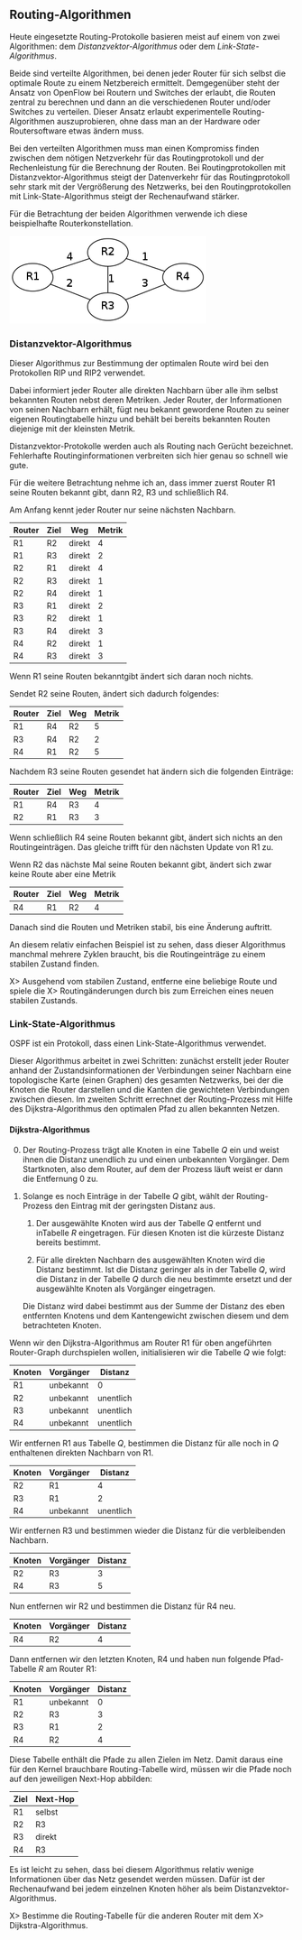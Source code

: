 
## Routing-Algorithmen

Heute eingesetzte Routing-Protokolle basieren meist auf einem von zwei
Algorithmen: dem *Distanzvektor-Algorithmus* oder dem *Link-State-Algorithmus*.

Beide sind verteilte Algorithmen, bei denen jeder Router für sich selbst die
optimale Route zu einem Netzbereich ermittelt.
Demgegenüber steht der Ansatz von OpenFlow bei Routern und Switches der
erlaubt, die Routen zentral zu berechnen und dann an die verschiedenen Router
und/oder Switches zu verteilen.
Dieser Ansatz erlaubt experimentelle Routing-Algorithmen auszuprobieren,
ohne dass man an der Hardware oder Routersoftware etwas ändern muss.

Bei den verteilten Algorithmen muss man einen Kompromiss finden
zwischen dem nötigen Netzverkehr für das Routingprotokoll und der
Rechenleistung für die Berechnung der Routen.
Bei Routingprotokollen mit Distanzvektor-Algorithmus steigt der Datenverkehr
für das Routingprotokoll sehr stark mit der Vergrößerung des Netzwerks, bei
den Routingprotokollen mit Link-State-Algorithmus steigt der Rechenaufwand
stärker.

Für die Betrachtung der beiden Algorithmen verwende ich diese beispielhafte
Routerkonstellation.

![Router-Graph](images/router-graph.png)

### Distanzvektor-Algorithmus

Dieser Algorithmus zur Bestimmung der optimalen Route wird bei
den Protokollen RIP und RIP2 verwendet.

Dabei informiert jeder Router alle direkten Nachbarn über alle ihm selbst
bekannten Routen nebst deren Metriken.
Jeder Router, der Informationen von seinen Nachbarn erhält, fügt neu
bekannt gewordene Routen zu seiner eigenen Routingtabelle hinzu und behält bei
bereits bekannten Routen diejenige mit der kleinsten Metrik.

Distanzvektor-Protokolle werden auch als Routing nach Gerücht bezeichnet.
Fehlerhafte Routinginformationen verbreiten sich hier genau so schnell wie gute.

Für die weitere Betrachtung nehme ich an, dass immer zuerst Router R1 seine
Routen bekannt gibt, dann R2, R3 und schließlich R4.

Am Anfang kennt jeder Router nur seine nächsten Nachbarn.

| Router | Ziel | Weg    | Metrik |
|--------|------|--------|--------|
| R1     | R2   | direkt | 4      |
| R1     | R3   | direkt | 2      |
| R2     | R1   | direkt | 4      |
| R2     | R3   | direkt | 1      |
| R2     | R4   | direkt | 1      |
| R3     | R1   | direkt | 2      |
| R3     | R2   | direkt | 1      |
| R3     | R4   | direkt | 3      |
| R4     | R2   | direkt | 1      |
| R4     | R3   | direkt | 3      |

Wenn R1 seine Routen bekanntgibt ändert sich daran noch nichts.

Sendet R2 seine Routen, ändert sich dadurch folgendes:

| Router | Ziel | Weg    | Metrik |
|--------|------|--------|--------|
| R1     | R4   | R2     | 5      |
| R3     | R4   | R2     | 2      |
| R4     | R1   | R2     | 5      |

Nachdem R3 seine Routen gesendet hat ändern sich die folgenden Einträge:

| Router | Ziel | Weg    | Metrik |
|--------|------|--------|--------|
| R1     | R4   | R3     | 4      |
| R2     | R1   | R3     | 3      |

Wenn schließlich R4 seine Routen bekannt gibt, ändert sich nichts an den
Routingeinträgen. Das gleiche trifft für den nächsten Update von R1 zu.

Wenn R2 das nächste Mal seine Routen bekannt gibt, ändert sich zwar keine
Route aber eine Metrik

| Router | Ziel | Weg    | Metrik |
|--------|------|--------|--------|
| R4     | R1   | R2     | 4      |

Danach sind die Routen und Metriken stabil, bis eine Änderung auftritt.

An diesem relativ einfachen Beispiel ist zu sehen, dass dieser Algorithmus
manchmal mehrere Zyklen braucht, bis die Routingeinträge zu einem stabilen
Zustand finden.

X> Ausgehend vom stabilen Zustand, entferne eine beliebige Route und spiele die
X> Routingänderungen durch bis zum Erreichen eines neuen stabilen Zustands.

### Link-State-Algorithmus

OSPF ist ein Protokoll, dass einen Link-State-Algorithmus verwendet.

Dieser Algorithmus arbeitet in zwei Schritten: zunächst erstellt jeder Router
anhand der Zustandsinformationen der Verbindungen seiner Nachbarn eine
topologische Karte (einen Graphen) des gesamten Netzwerks, bei der die Knoten
die Router darstellen und die Kanten die gewichteten Verbindungen zwischen
diesen.
Im zweiten Schritt errechnet der Routing-Prozess mit Hilfe des
Dijkstra-Algorithmus den optimalen Pfad zu allen bekannten Netzen.

#### Dijkstra-Algorithmus

0.  Der Routing-Prozess trägt alle Knoten in eine Tabelle *Q* ein und weist
    ihnen die Distanz unendlich zu und einen unbekannten Vorgänger.
    Dem Startknoten, also dem Router, auf dem der Prozess läuft weist er dann
    die Entfernung 0 zu.

1.  Solange es noch Einträge in der Tabelle *Q* gibt, wählt der
    Routing-Prozess den Eintrag mit der geringsten Distanz aus.

    1.  Der ausgewählte Knoten wird aus der Tabelle *Q* entfernt und inTabelle
	*R* eingetragen.
	Für diesen Knoten ist die kürzeste Distanz bereits bestimmt.

    2.  Für alle direkten Nachbarn des ausgewählten Knoten wird die Distanz
	bestimmt. Ist die Distanz geringer als in der Tabelle *Q*, wird die
	Distanz in der Tabelle *Q* durch die neu bestimmte ersetzt und der
	ausgewählte Knoten als Vorgänger eingetragen.

	Die Distanz wird dabei bestimmt aus der Summe der Distanz des eben
	entfernten Knotens und dem Kantengewicht zwischen diesem und dem
	betrachteten Knoten.

Wenn wir den Dijkstra-Algorithmus am Router R1 für oben angeführten
Router-Graph durchspielen wollen, initialisieren wir die Tabelle *Q* wie
folgt:

| Knoten | Vorgänger | Distanz   |
|--------|-----------|-----------|
| R1     | unbekannt | 0         |
| R2     | unbekannt | unentlich |
| R3     | unbekannt | unentlich |
| R4     | unbekannt | unentlich |

Wir entfernen R1 aus Tabelle *Q*, bestimmen die Distanz für alle noch in *Q*
enthaltenen direkten Nachbarn von R1.

| Knoten | Vorgänger | Distanz   |
|--------|-----------|-----------|
| R2     | R1        | 4         |
| R3     | R1        | 2         |
| R4     | unbekannt | unentlich |

Wir entfernen R3 und bestimmen wieder die Distanz für die verbleibenden
Nachbarn.

| Knoten | Vorgänger | Distanz   |
|--------|-----------|-----------|
| R2     | R3        | 3         |
| R4     | R3        | 5         |

Nun entfernen wir R2 und bestimmen die Distanz für R4 neu.

| Knoten | Vorgänger | Distanz   |
|--------|-----------|-----------|
| R4     | R2        | 4         |

Dann entfernen wir den letzten Knoten, R4 und haben nun folgende Pfad-Tabelle
*R* am Router R1:

| Knoten | Vorgänger | Distanz   |
|--------|-----------|-----------|
| R1     | unbekannt | 0         |
| R2     | R3        | 3         |
| R3     | R1        | 2         |
| R4     | R2        | 4         |

Diese Tabelle enthält die Pfade zu allen Zielen im Netz. Damit daraus eine für
den Kernel brauchbare Routing-Tabelle wird, müssen wir die Pfade noch auf den
jeweiligen Next-Hop abbilden:

| Ziel | Next-Hop |
|------|----------|
| R1   | selbst   |
| R2   | R3       |
| R3   | direkt   |
| R4   | R3       |

Es ist leicht zu sehen, dass bei diesem Algorithmus relativ wenige
Informationen über das Netz gesendet werden müssen. Dafür ist der
Rechenaufwand bei jedem einzelnen Knoten höher als beim
Distanzvektor-Algorithmus.

X> Bestimme die Routing-Tabelle für die anderen Router mit dem
X> Dijkstra-Algorithmus.

